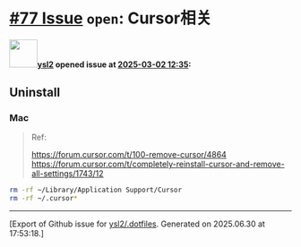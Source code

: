 # [\#77 Issue](https://github.com/ysl2/.dotfiles/issues/77) `open`: Cursor相关

#### <img src="https://avatars.githubusercontent.com/u/39717545?u=3a56d7b47e1688f70c83e440ba0835f8d24c43e3&v=4" width="50">[ysl2](https://github.com/ysl2) opened issue at [2025-03-02 12:35](https://github.com/ysl2/.dotfiles/issues/77):

## Uninstall

### Mac

> Ref:
>
> https://forum.cursor.com/t/100-remove-cursor/4864
> https://forum.cursor.com/t/completely-reinstall-cursor-and-remove-all-settings/1743/12

```bash
rm -rf ~/Library/Application Support/Cursor
rm -rf ~/.cursor*
```




-------------------------------------------------------------------------------



[Export of Github issue for [ysl2/.dotfiles](https://github.com/ysl2/.dotfiles). Generated on 2025.06.30 at 17:53:18.]
